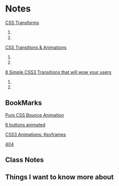# Notes

[CSS Transforms](http://learn.shayhowe.com/advanced-html-css/css-transforms/)

1.
2.

[CSS Transitions & Animations](http://learn.shayhowe.com/advanced-html-css/transitions-animations/)

1.
2.

[8 Simple CSS3 Transitions that will wow your users](http://www.webdesignerdepot.com/2014/05/8-simple-css3-transitions-that-will-wow-your-users)

1.
2.

## BookMarks

[Pure CSS Bounce Animation](http://codepen.io/dp_lewis/pen/gCfBv)

[6 buttons animated](http://codepen.io/retyui/pen/ByoaXV)

[CSS3 Animations: Keyframes](http://codepen.io/akshaychauhan/pen/oAfae)

[404](http://codepen.io/kieranfivestars/pen/MYdQxX)

## Class Notes

## Things I want to know more about